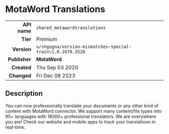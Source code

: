# MotaWord Translations
| | |
|-:|-|
|**API name**|`shared_motawordtranslations`|
|**Tier**|Premium|
|**Version**|`u/shgogna/version-mismatches-special-train\1.0.1670.3520`|
|**Publisher**|**MotaWord**|
|**Created**|Thu Sep 03 2020|
|**Changed**|Fri Dec 08 2023|

## Description
You can now professionally translate your documents or any other kind of content with MotaWord connector. We support many content/file types into 95+ languages with 18000+ professional translators. We are everywhere you are! Check our website and mobile apps to track your translatiosn in real-time.
